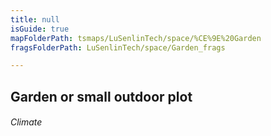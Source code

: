 ```yaml
---
title: null
isGuide: true
mapFolderPath: tsmaps/LuSenlinTech/space/%CE%9E%20Garden
fragsFolderPath: LuSenlinTech/space/Garden_frags

---
```



<!-- tsGuideRenderComment {"guide":{"id":"xXu8cj2Qm","path":"LuSenlinTech/space","fragmentFolderPath":"LuSenlinTech/space/Garden_frags"},"fragment":{"id":"xXu8cj2Qm","topLevelMapKey":"s7LPlH16Y","mapKeyChain":"s7LPlH16Y","guideID":"xXu8cj2TK","guidePath":"c:/GitHub/MuddySpud/MuddySpud.github.io/tsmaps/LuSenlinTech/space/Garden.tsmap","chartKey":"s7LPlH16Y","isLeaf":false,"options":[{"id":"xXu8cv0QJ","option":"Next","iExitKey":"s7LPr60ZH","order":1}],"iKey":"s7LPr60IG"}} -->

## Garden or small outdoor plot

###### Climate

